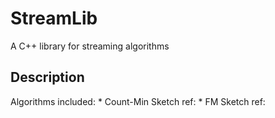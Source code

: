 StreamLib
=========

A C++ library for streaming algorithms

## Description
Algorithms included:
	* Count-Min Sketch
	  ref:
	* FM Sketch
	  ref:
